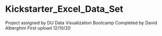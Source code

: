 # Kickstarter_Excel_Data_Set
Project assigned by DU Data Visualization Bootcamp
Completed by David Alberghini
First upload 12/10/20

